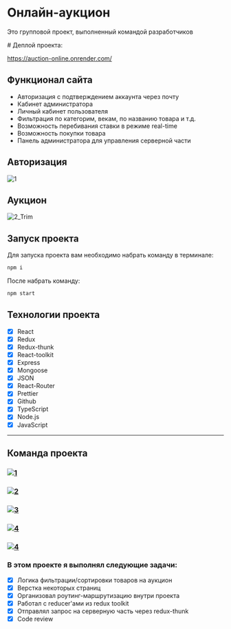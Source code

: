# Онлайн-аукцион
<p> Это групповой проект, выполненный командой разработчиков</p>
# Деплой проекта: 

https://auction-online.onrender.com/

## Функционал сайта

- Авторизация с подтверждением аккаунта через почту
- Кабинет администратора
- Личный кабинет пользователя
- Фильтрация по категорим, векам, по названию товара и т.д.
- Возможность перебивания ставки в режиме real-time
- Возможность покупки товара
- Панель администратора для управления серверной части


## Авторизация

![1](https://user-images.githubusercontent.com/105606309/196940837-0bbcd79b-0f54-41a6-8678-6b93c0516f26.gif)

## Аукцион 

![2_Trim](https://user-images.githubusercontent.com/105606309/196946829-6dbea2e9-148d-4cb2-9476-0f5d17ed9606.gif)

## Запуск проекта

Для запуска проекта вам необходимо набрать команду в терминале:

```javascript
npm i
```

После набрать команду:

```javascript
npm start
```


## Технологии проекта

- [x] React
- [x] Redux
- [x] Redux-thunk
- [x] React-toolkit
- [x] Express
- [x] Mongoose
- [x] JSON
- [x] React-Router
- [x] Prettier
- [x] Github
- [x] TypeScript
- [x] Node.js
- [x] JavaScript

 ---

## Команда проекта

<h3>
  <a href="https://github.com/err0rby">
    <img alt="1" src="https://img.shields.io/badge/-Muhammad_Didaev-black?style=for-the-badge&logo=github&logoColor=white" />
  </a>
</h3>

<h3>
  <a href="https://github.com/MovsarTS">
    <img alt="2" src="https://img.shields.io/badge/-Movsar_Tsokaev-black?style=for-the-badge&logo=github&logoColor=white" />
  </a>
</h3>

<h3>
  <a href="https://github.com/tepsurkaevIsa">
    <img alt="3" src="https://img.shields.io/badge/-Isa_Tepsurkaev-black?style=for-the-badge&logo=github&logoColor=white" />
  </a>
</h3>

<h3>
  <a href="https://github.com/DerWaldgang">
    <img alt="4" src="https://img.shields.io/badge/-Salambek_Makhaev-black?style=for-the-badge&logo=github&logoColor=white" />
  </a>
</h3>

<h3>
  <a href="https://github.com/latar14">
    <img alt="4" src="https://img.shields.io/badge/-Ahmed_Dzhauthanov-black?style=for-the-badge&logo=github&logoColor=white" />
  </a>
</h3>

### В этом проекте я выполнял следующие задачи:

- [x] Логика фильтрации/сортировки товаров на аукцион
- [x] Верстка некоторых страниц
- [x] Организовал роутинг-маршрутизацию внутри проекта
- [x] Работал c reducer'aми из redux toolkit
- [x] Отправлял запрос на серверную часть через redux-thunk
- [x] Code review
